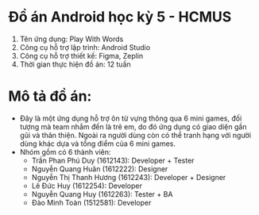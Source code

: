 # Đồ án Android học kỳ 5 - HCMUS
1. Tên ứng dụng: Play With Words
2. Công cụ hỗ trợ lập trình: Android Studio
3. Công cụ hỗ trợ thiết kế: Figma, Zeplin
4. Thời gian thực hiện đồ án: 12 tuần
# Mô tả đồ án:
* Đây là một ứng dụng hỗ trợ ôn từ vựng thông qua 6 mini games, đối tượng mà team nhắm đến là trẻ em, do đó ứng dụng có giao diện gần gũi và thân thiện. Ngoài ra người dùng còn có thể tranh hạng với người dùng khác dựa và tổng điểm của 6 mini games.
* Nhóm gồm có 6 thành viên:
  * Trần Phan Phú Duy (1612143): Developer + Tester
  * Nguyễn Quang Huân (1612222): Designer
  * Nguyễn Thị Thanh Hương (1612243): Developer + Designer
  * Lê Đức Huy (1612254): Developer
  * Nguyễn Quang Huy (1612263): Tester + BA
  * Đào Minh Toàn (1512581): Developer
